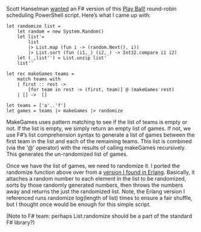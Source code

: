 Scott Hanselman
[wanted](http://www.hanselman.com/blog/2008WindowScriptingGamesAdvancedPowerShellEvent7.aspx)
an F\# version of this [Play
Ball!](http://www.microsoft.com/technet/scriptcenter/funzone/games/games08/aevent7.mspx)
round-robin scheduling PowerShell script. Here’s what I came up with:

``` {.brush: .fsharp}
let randomize list = 
    let random = new System.Random()
    let list'=  
        list  
        |> List.map (fun i -> (random.Next(), i))
        |> List.sort (fun (i1,_) (i2,_) -> Int32.compare i1 i2)  
    let (_,list'') = List.unzip list' 
    list'' 

let rec makeGames teams = 
    match teams with
    | first :: rest ->
        [for team in rest -> (first, team)] @ (makeGames rest)
    | [] ->  []

let teams = ['a'..'f']
let games = teams |> makeGames |> randomize
```

MakeGames uses pattern matching to see if the list of teams is empty or
not. If the list is empty, we simply return an empty list of games. If
not, we use F\#’s list comprehension syntax to generate a list of games
between the first team in the list and each of the remaining teams. This
list is combined (via the ‘@’ operator) with the results of calling
makeGames recursively. This generates the un-randomized list of games.

Once we have the list of games, we need to randomize it. I ported the
randomize function above over from a [version I found in
Erlang](http://wiki.trapexit.erlang-consulting.com/RandomShuffle).
Basically, it attaches a random number to each element in the list to be
randomized, sorts by those randomly generated numbers, then throws the
numbers away and returns the just the randomized list. Note, the Erlang
version I referenced runs randomize log(length of list) times to ensure
a fair shuffle, but I thought once would be enough for this simple
script.

(Note to F\# team: perhaps List.randomize should be a part of the
standard F\# library?)
